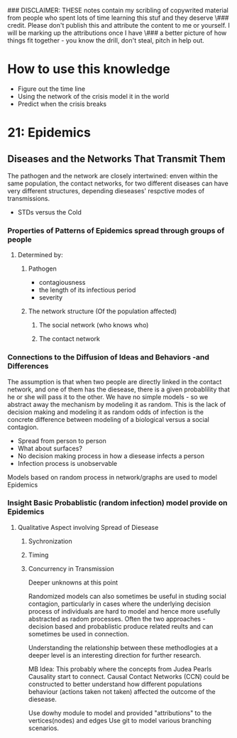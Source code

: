 
\### DISCLAIMER: THESE notes contain my scribling of copywrited material from people who spent lots of time learning this stuf and they deserve
\\###             credit.  Please don't publish this and attribute the content to me or yourself.  I will be marking up the attributions once I have
\\###             a better picture of how things fit together - you know the drill, don't steal, pitch in help out.

# How to use this knowledge

-   Figure out the time line
-   Using the network of the crisis model it in the world
-   Predict when the crisis breaks

# 21: Epidemics

## Diseases and the Networks That Transmit Them

The pathogen and the network are closely intertwined: enven within the same population, the contact networks,
 for two different diseases can have very different structures, depending dieseases' respctive modes of transmissions.

-   STDs versus the Cold

### Properties of Patterns of Epidemics spread through groups of people

1.  Determined by:

    1.  Pathogen
    
        -   contagiousness
        -   the length of its infectious period
        -   severity
    
    2.  The network structure (Of the population affected)
    
        1.  The social network (who knows who)
        
        2.  The contact network

### Connections to the Diffusion of Ideas and Behaviors -and  Differences

The assumption is that when two people are directly linked in the contact network, and one of them has the diesease,
there is a given probablility that he or she will pass it to the other.
We have no simple models - so we abstract away the mechanism by modeling it as random.
This is the lack of decision making and modeling it as random odds of infection is the concrete difference between modeling
of a biological versus a social contagion.

-   Spread from person to person
-   What about surfaces?
-   No decision making process in how a diesease infects a person
-   Infection process is unobservable

Models based on random process in network/graphs are used to model Epidemics

### Insight Basic Probablistic (random infection) model provide on Epidemics

1.  Qualitative Aspect involving Spread of Diesease

    1.  Sychronization
    
    2.  Timing
    
    3.  Concurrency in Transmission
    
        Deeper unknowns at this point
        
        Randomized models can also sometimes be useful in studing social contagion, particularly in cases where the underlying decision
        process of individuals are hard to model and hence more usefully abstracted as radom processes.  Often the two approaches - decision
        based  and probablistic produce related reults and can sometimes be used in connection.
        
        Understanding the relationship between these methodlogies at a deeper level is an interesting direction for further research.
        
        MB Idea: This probably where the concepts from Judea Pearls Causality start to connect.  Causal Contact Networks (CCN) could be constructed
        to better understand how different populations behaviour (actions taken not taken) affected the outcome of the diesease.
        
        Use dowhy module to model and provided "attributions" to the vertices(nodes) and edges
        Use git to model various branching scenarios.
